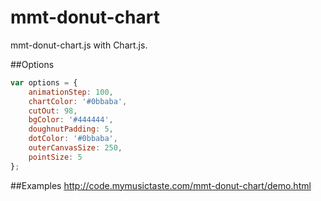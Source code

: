 # mmt-donut-chart
mmt-donut-chart.js with Chart.js.

##Options
```javascript
var options = {
	animationStep: 100,
	chartColor: '#0bbaba',
	cutOut: 98,
	bgColor: '#444444',
	doughnutPadding: 5,
	dotColor: '#0bbaba',
	outerCanvasSize: 250,
	pointSize: 5
};
```

##Examples
http://code.mymusictaste.com/mmt-donut-chart/demo.html